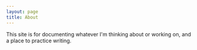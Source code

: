 ```yaml
---
layout: page
title: About
---
```


This site is for documenting whatever I'm thinking about or working on, and a place to practice writing.
